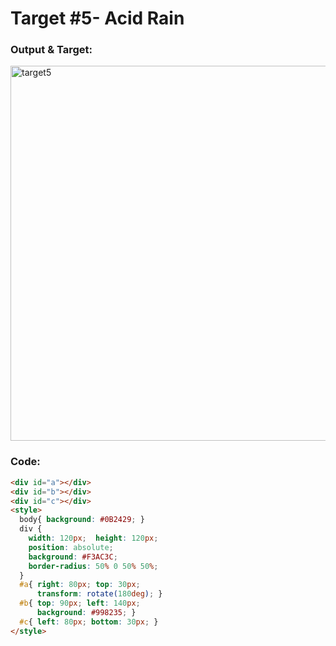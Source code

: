 # Target #5- Acid Rain

### Output & Target:

<img src="https://user-images.githubusercontent.com/93486013/180608755-65bd7e96-3341-4ef7-8c9a-fc933a3afb36.png" alt="target5" width="600">

### Code:

```HTML
<div id="a"></div>
<div id="b"></div>
<div id="c"></div>
<style>
  body{ background: #0B2429; }
  div {
    width: 120px;  height: 120px;
    position: absolute;
    background: #F3AC3C;
    border-radius: 50% 0 50% 50%;
  }
  #a{ right: 80px; top: 30px;
      transform: rotate(180deg); }
  #b{ top: 90px; left: 140px;
      background: #998235; }
  #c{ left: 80px; bottom: 30px; }
</style>
```
